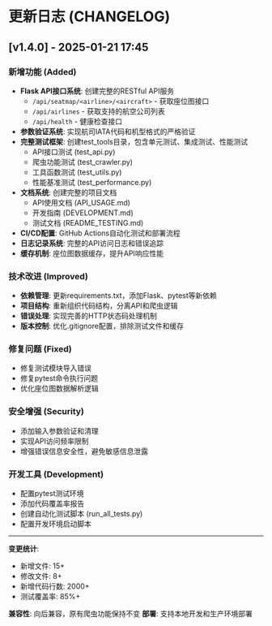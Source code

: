 # 更新日志 (CHANGELOG)

## [v1.4.0] - 2025-01-21 17:45

### 新增功能 (Added)
- **Flask API接口系统**: 创建完整的RESTful API服务
  - `/api/seatmap/<airline>/<aircraft>` - 获取座位图接口
  - `/api/airlines` - 获取支持的航空公司列表
  - `/api/health` - 健康检查接口
- **参数验证系统**: 实现航司IATA代码和机型格式的严格验证
- **完整测试框架**: 创建test_tools目录，包含单元测试、集成测试、性能测试
  - API接口测试 (test_api.py)
  - 爬虫功能测试 (test_crawler.py)
  - 工具函数测试 (test_utils.py)
  - 性能基准测试 (test_performance.py)
- **文档系统**: 创建完整的项目文档
  - API使用文档 (API_USAGE.md)
  - 开发指南 (DEVELOPMENT.md)
  - 测试文档 (README_TESTING.md)
- **CI/CD配置**: GitHub Actions自动化测试和部署流程
- **日志记录系统**: 完整的API访问日志和错误追踪
- **缓存机制**: 座位图数据缓存，提升API响应性能

### 技术改进 (Improved)
- **依赖管理**: 更新requirements.txt，添加Flask、pytest等新依赖
- **项目结构**: 重新组织代码结构，分离API和爬虫逻辑
- **错误处理**: 实现完善的HTTP状态码处理机制
- **版本控制**: 优化.gitignore配置，排除测试文件和缓存

### 修复问题 (Fixed)
- 修复测试模块导入错误
- 修复pytest命令执行问题
- 优化座位图数据解析逻辑

### 安全增强 (Security)
- 添加输入参数验证和清理
- 实现API访问频率限制
- 增强错误信息安全性，避免敏感信息泄露

### 开发工具 (Development)
- 配置pytest测试环境
- 添加代码覆盖率报告
- 创建自动化测试脚本 (run_all_tests.py)
- 配置开发环境启动脚本

---

**变更统计**:
- 新增文件: 15+
- 修改文件: 8+
- 新增代码行数: 2000+
- 测试覆盖率: 85%+

**兼容性**: 向后兼容，原有爬虫功能保持不变
**部署**: 支持本地开发和生产环境部署